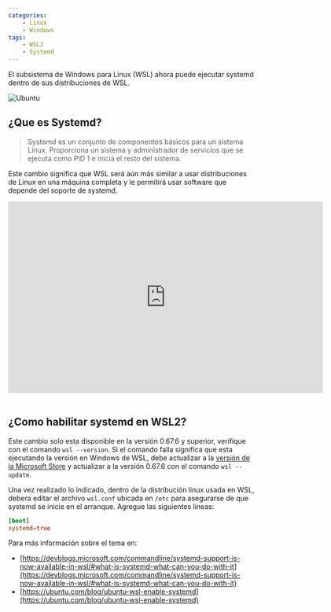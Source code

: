 ```yaml
---
categories: 
    - Linux
    - Windows
tags:
    - WSL2
    - Systemd
---
```



El subsistema de Windows para Linux (WSL) ahora puede ejecutar systemd dentro de sus distribuciones de WSL.

![Ubuntu](https://res.cloudinary.com/canonical/image/fetch/f_auto,q_auto,fl_sanitize,c_fill,w_1440/https://lh6.googleusercontent.com/38nIp-WwreQQwfJoX27U6jr5BfZEN_4kzsF80rDMm7W2wJmYxcYefqFPW-ktQnSeAsQACtGcSw6ItOlBhSg3vkSP4GOPu1K9GsL9Tu_ad7ufz6LF87HjrNXcXS9EvZSWC0NLaNaYIt7M8sjkkp8zc9rEn-_LVES-VY_9NN0zspZbJ70Fn1y3tppnNQ)

## ¿Que es Systemd?

> Systemd es un conjunto de componentes básicos para un sistema Linux. Proporciona un sistema y administrador de servicios que se ejecuta como PID 1 e inicia el resto del sistema.

Este cambio significa que WSL será aún más similar a usar distribuciones de Linux en una máquina completa y le permitirá usar software que depende del soporte de systemd.

<div class='youtube-video'>
  <iframe title="video" width="640" height="390" src="https://www.youtube.com/embed/Ja3qikzd-as" frameborder="0" allowfullscreen></iframe>
</div>
<br />

## ¿Como habilitar systemd en WSL2?

Este cambio solo esta disponible en la versión 0.67.6 y superior, verifique con el comando ```wsl --version```. Si el comando falla
significa que esta ejecutando la versión en Windows de WSL, debe actualizar a la [versión de la Microsoft Store](https://apps.microsoft.com/store/detail/windows-subsystem-for-linux/9P9TQF7MRM4R) y actualizar a la versión
0.67.6 con el comando ```wsl --update```.

Una vez realizado lo indicado, dentro de la distribución linux usada en WSL, debera editar el archivo ```wsl.conf``` ubicada en ```/etc``` para asegurarse de que systemd se inicie en el arranque. Agregue las siguientes lineas:

```conf
[boot]
systemd=true
```

Para más información sobre el tema en: 

* [https://devblogs.microsoft.com/commandline/systemd-support-is-now-available-in-wsl/#what-is-systemd-what-can-you-do-with-it](https://devblogs.microsoft.com/commandline/systemd-support-is-now-available-in-wsl/#what-is-systemd-what-can-you-do-with-it)
* [https://ubuntu.com/blog/ubuntu-wsl-enable-systemd](https://ubuntu.com/blog/ubuntu-wsl-enable-systemd)
